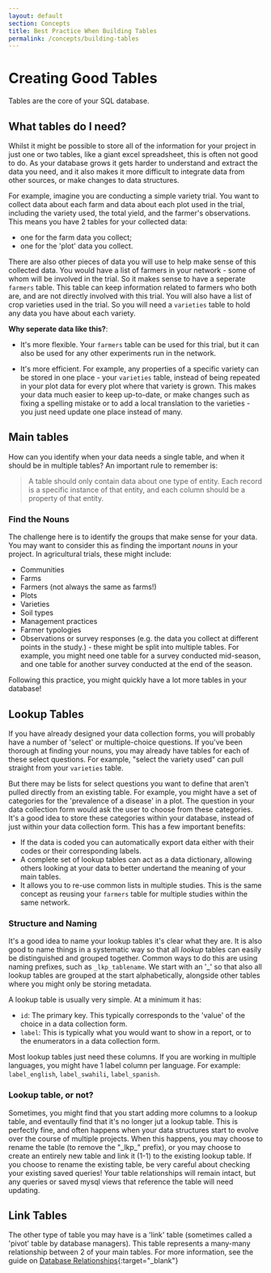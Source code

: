 ```yaml
---
layout: default
section: Concepts
title: Best Practice When Building Tables
permalink: /concepts/building-tables
---
```


# Creating Good Tables

Tables are the core of your SQL database.

## What tables do I need?

Whilst it might be possible to store all of the information for your project in just one or two tables, like a giant excel spreadsheet, this is often not good to do. As your database grows it gets harder to understand and extract the data you need, and it also makes it more difficult to integrate data from other sources, or make changes to data structures.

For example, imagine you are conducting a simple variety trial. You want to collect data about each farm and data about each plot used in the trial, including the variety used, the total yield, and the farmer's observations. This means you have 2 tables for your collected data:

- one for the farm data you collect;
- one for the 'plot' data you collect.

There are also other pieces of data you will use to help make sense of this collected data. You would have a list of farmers in your network - some of whom will be involved in the trial. So it makes sense to have a seperate `farmers` table. This table can keep information related to farmers who both are, and are not directly involved with this trial. You will also have a list of crop varieties used in the trial. So you will need a `varieties` table to hold any data you have about each variety.

**Why seperate data like this?**:

- It's more flexible. Your `farmers` table can be used for this trial, but it can also be used for any other experiments run in the network.

- It's more efficient. For example, any properties of a specific variety can be stored in one place - your `varieties` table, instead of being repeated in your plot data for every plot where that variety is grown. This makes your data much easier to keep up-to-date, or make changes such as fixing a spelling mistake or to add a local translation to the varieties - you just need update one place instead of many.

## Main tables

How can you identify when your data needs a single table, and when it should be in multiple tables? An important rule to remember is:

> A table should only contain data about one type of entity. Each record is a specific instance of that entity, and each column should be a property of that entity.

### Find the Nouns

The challenge here is to identify the groups that make sense for your data. You may want to consider this as finding the important _nouns_ in your project. In agricultural trials, these might include:

- Communities
- Farms
- Farmers (not always the same as farms!)
- Plots
- Varieties
- Soil types
- Management practices
- Farmer typologies
- Observations or survey responses (e.g. the data you collect at different points in the study.) - these might be split into multiple tables. For example, you might need one table for a survey conducted mid-season, and one table for another survey conducted at the end of the season.

Following this practice, you might quickly have a lot more tables in your database!

## Lookup Tables

If you have already designed your data collection forms, you will probably have a number of 'select' or multiple-choice questions. If you've been thorough at finding your nouns, you may already have tables for each of these select questions. For example, "select the variety used" can pull straight from your `varieties` table.

But there may be lists for select questions you want to define that aren't pulled directly from an existing table. For example, you might have a set of categories for the 'prevalence of a disease' in a plot. The question in your data collection form would ask the user to choose from these categories. It's a good idea to store these categories within your database, instead of just within your data collection form. This has a few important benefits:

- If the data is coded you can automatically export data either with their codes or their corresponding labels.
- A complete set of lookup tables can act as a data dictionary, allowing others looking at your data to better undertand the meaning of your main tables.
- It allows you to re-use common lists in multiple studies. This is the same concept as reusing your `farmers` table for multiple studies within the same network.

### Structure and Naming

It's a good idea to name your lookup tables it's clear what they are. It is also good to name things in a systematic way so that all _lookup_ tables can easily be distinguished and grouped together. Common ways to do this are using naming prefixes, such as `_lkp_tablename`. We start with an '\_' so that also all lookup tables are grouped at the start alphabetically, alongside other tables where you might only be storing metadata.

A lookup table is usually very simple. At a minimum it has:

- `id`: The primary key. This typically corresponds to the 'value' of the choice in a data collection form.
- `label`: This is typically what you would want to show in a report, or to the enumerators in a data collection form.

Most lookup tables just need these columns. If you are working in multiple languages, you might have 1 label column per language. For example: `label_english`, `label_swahili`, `label_spanish`.

### Lookup table, or not?

Sometimes, you might find that you start adding more columns to a lookup table, and eventaully find that it's no longer jut a lookup table. This is perfectly fine, and often happens when your data structures start to evolve over the course of multiple projects. When this happens, you may choose to rename the table (to remove the "\_lkp\_" prefix), or you may choose to create an entirely new table and link it (1-1) to the existing lookup table. If you choose to rename the existing table, be very careful about checking your existing saved queries! Your table relationships will remain intact, but any queries or saved mysql views that reference the table will need updating.

## Link Tables

The other type of table you may have is a 'link' table (sometimes called a 'pivot' table by database managers). This table represents a many-many relationship between 2 of your main tables. For more information, see the guide on [Database Relationships](/concepts/relationships){:target="\_blank"}
